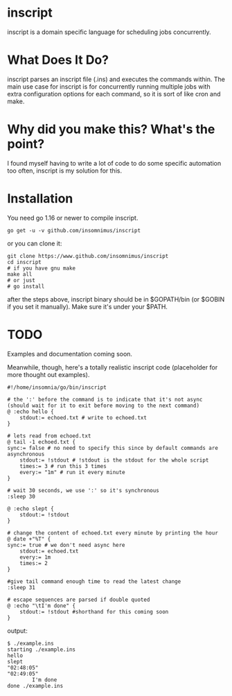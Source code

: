 # inscript

inscript is a domain specific language for scheduling jobs concurrently.

# What Does It Do?

inscript parses an inscript file (.ins) and executes the commands within.
The main use case for inscript is for concurrently running multiple jobs with extra configuration options for each command, so it is sort of like cron and make.

# Why did you make this? What's the point?

I found myself having to write a lot of code to do some specific automation too often, inscript is my solution for this.

# Installation

You need go 1.16 or newer to compile inscript.

	go get -u -v github.com/insomnimus/inscript

or you can clone it:

	git clone https://www.github.com/insomnimus/inscript
	cd inscript
	# if you have gnu make
	make all
	# or just
	# go install

after the steps above, inscript binary should be in $GOPATH/bin (or $GOBIN if you set it manually). Make sure it's under your $PATH.

# TODO

Examples and documentation coming soon.

Meanwhile, though, here's a totally realistic inscript code (placeholder for more thought out examples).

```
#!/home/insomnia/go/bin/inscript

# the ':' before the command is to indicate that it's not async (should wait for it to exit before moving to the next command)
@ :echo hello {
	stdout:= echoed.txt # write to echoed.txt
}

# lets read from echoed.txt
@ tail -1 echoed.txt {
sync:= false # no need to specify this since by default commands are asynchronous
	stdout:= !stdout # !stdout is the stdout for the whole script
	times:= 3 # run this 3 times
	every:= "1m" # run it every minute
}

# wait 30 seconds, we use ':' so it's synchronous
:sleep 30

@ :echo slept {
	stdout:= !stdout
}

# change the content of echoed.txt every minute by printing the hour
@ date +"%T" {
sync:= true # we don't need async here
	stdout:= echoed.txt
	every:= 1m
	times:= 2
}

#give tail command enough time to read the latest change
:sleep 31

# escape sequences are parsed if double quoted
@ :echo "\tI'm done" {
	stdout:= !stdout #shorthand for this coming soon
}
```

output:

```
$ ./example.ins
starting ./example.ins
hello
slept
"02:48:05"
"02:49:05"
        I'm done
done ./example.ins
```
